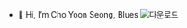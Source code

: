 - 👋 Hi, I’m Cho Yoon Seong, Blues
  ![다운로드](https://github.com/chongal0217/chongal0217/assets/127908929/ebcdd53e-e32d-46b2-b792-b4c2ca107d4b)

<!---
chongal0217/chongal0217 is a ✨ special ✨ repository because its `README.md` (this file) appears on your GitHub profile.
You can click the Preview link to take a look at your changes.
--->
